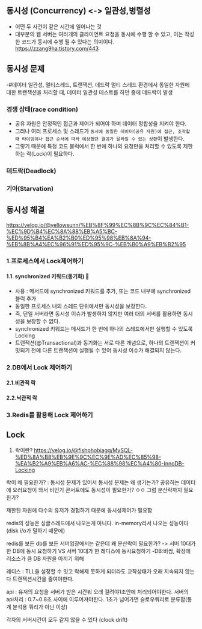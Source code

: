 ## 동시성 (Concurrency) <-> 일관성,병렬성
- 어떤 두 사건이 같은 시간에 일어나는 것
- 대부분의 웹 서버는 여러개의 클라이언트 요청을 동시에 수행 할 수 있고, 이는 작성한 코드가 동시에 수행 될 수 있다는 의미이다.
https://zzang9ha.tistory.com/443

## 동시성 문제
-#데이터 일관성, 멀티스레드, 트랜잭션, 데드락
멀티 스레드 환경에서 동일한 자원에 대한 트랜잭션을 처리할 때, 데이터 일관성 테스트를 하던 중에 데드락이 발생
### 경쟁 상태(race condition)
- 공유 자원은 안정적인 접근과 제어가 되어야 하며 데이터 정합성을 지켜야 한다.
- 그러나 여러 프로세스 및 스레드가 `동시에 동일한 데이터(공유 자원)에 접근, 조작할 때 타이밍이나 접근 순서에 따라 예상했던 결과가 달라질 수 있는 상황`이 발생한다.
- 그렇기 때문에 특정 코드 블럭에서 한 번에 하나의 요청만을 처리할 수 있도록 제한하는 락(Lock)이 필요하다.

### 데드락(Deadlock)
### 기아(Starvation)

## 동시성 해결
https://velog.io/@yellowsunn/%EB%8F%99%EC%8B%9C%EC%84%B1-%EC%9D%B4%EC%8A%88%EB%A5%BC-%ED%95%B4%EA%B2%B0%ED%95%98%EB%8A%94-%EB%8B%A4%EC%96%91%ED%95%9C-%EB%B0%A9%EB%B2%95
### 1.프로세스에서 Lock제어하기
#### 1.1. synchronized 키워드(동기화) 🤔
- 사용 : 메서드에 synchronized 키워드를 추가, 또는 코드 내부에 synchronized 블럭 추가
- 동일한 프로세스 내의 스레드 단위에서만 동시성을 보장한다. 
- 즉, 단일 서버라면 동시성 이슈가 발생하지 않지만 여러 대의 서버를 활용하면 동시성을 보장할 수 없다.
- synchronized 키워드는 메서드가 한 번에 하나의 스레드에서만 실행할 수 있도록 Locking
- 트랜잭션(@Transactional)과 동기화는 서로 다른 개념으로, 하나의 트랜잭션이 커밋되기 전에 다른 트랜잭션이 실행될 수 있어 동시성 이슈가 해결되지 않는다.

### 2.DB에서 Lock 제어하기
#### 2.1.비관적 락
#### 2.2.낙관적 락
### 3.Redis를 활용해 Lock 제어하기

## Lock 
1. 락이란?
https://velog.io/@fishphobiagg/MySQL-%ED%8A%B8%EB%9E%9C%EC%9E%AD%EC%85%98-%EA%B2%A9%EB%A6%AC-%EC%88%98%EC%A4%80-InnoDB-Locking



락이 왜 필요한가? : 동시성 문제가 있어서
동시성 문제는 왜 생기는가? 공유하는 데이터에 요러요청이 와서
비인기 콘서트에도 동시성이 필요한가? ㅇㅇ
그럼 분산락까지 필요한가?

제한된 자원에 다수의 유저가 경험하기 때문에 동시성제어가 필요함

redis의 성능은 싱글스레드에서 나오는게 아니다. in-memory라서 나오는 성능이다 (disk i/o가 덜하기 때문에)


redis를 보든 db를 보든 서버입장에서는 같은데 왜 분산락이 필요한가?
-> 서버 10대가 한 DB에 동시 요청하기 VS 서버 10대가 한 레디스에 동시요청하기
-DB:비쌈, 확장에 리소스가 큼
DB 자원을 아끼기 위해

레디스 : TLL을 설정할 수 잇고 락해제 못하게 되더라도 교착상태가 오래 지속되지 않는다
트랜잭션시간을 줄여야한다.

api : 유저의 요청을 서버가 받은 시간붜 오래 걸려야1초안에 처리되어야한다.
서버의 api처리 : 0.7~0.8초 사이에 이루어져야한다.
1초가 넘어가면 슬로우쿼리로 분류함(통계 분석용 쿼리가 아닌 이상)

각자의 서버시간이 모두 같지 않을 수 있다 (clock drift)
